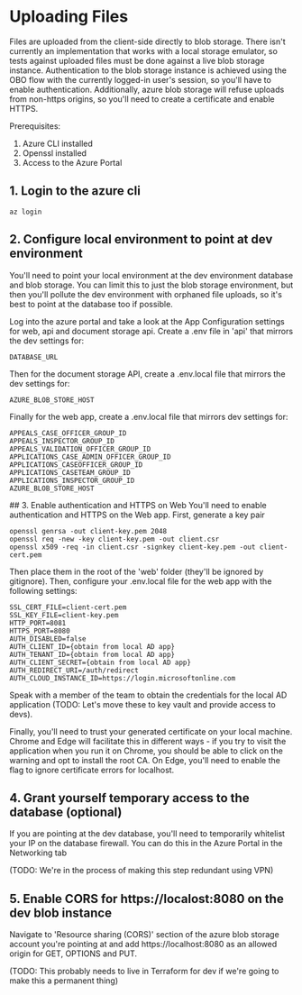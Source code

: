 # Uploading Files

Files are uploaded from the client-side directly to blob storage. There isn't currently an implementation that works with a local storage emulator, so tests against uploaded files must be done against a live blob storage instance. Authentication to the blob storage instance is achieved using the OBO flow with the currently logged-in user's session, so you'll have to enable authentication. Additionally, azure blob storage will refuse uploads from non-https origins, so you'll need to create a certificate and enable HTTPS.

Prerequisites:

1. Azure CLI installed
2. Openssl installed
3. Access to the Azure Portal

## 1. Login to the azure cli

```
az login
```

## 2. Configure local environment to point at dev environment

You'll need to point your local environment at the dev environment database and blob storage. You can limit this to just the blob storage environment, but then you'll pollute the dev environment with orphaned file uploads, so it's best to point at the database too if possible.

Log into the azure portal and take a look at the App Configuration settings for web, api and document storage api. Create a .env file in 'api' that mirrors the dev settings for:

```
DATABASE_URL
```

Then for the document storage API, create a .env.local file that mirrors the dev settings for:

```
AZURE_BLOB_STORE_HOST
```

Finally for the web app, create a .env.local file that mirrors dev settings for:

```
APPEALS_CASE_OFFICER_GROUP_ID
APPEALS_INSPECTOR_GROUP_ID
APPEALS_VALIDATION_OFFICER_GROUP_ID
APPLICATIONS_CASE_ADMIN_OFFICER_GROUP_ID
APPLICATIONS_CASEOFFICER_GROUP_ID
APPLICATIONS_CASETEAM_GROUP_ID
APPLICATIONS_INSPECTOR_GROUP_ID
AZURE_BLOB_STORE_HOST
```

## 3. Enable authentication and HTTPS on Web
You'll need to enable authentication and HTTPS on the Web app. First, generate a key pair

```
openssl genrsa -out client-key.pem 2048
openssl req -new -key client-key.pem -out client.csr
openssl x509 -req -in client.csr -signkey client-key.pem -out client-cert.pem
```

Then place them in the root of the 'web' folder (they'll be ignored by gitignore). Then, configure your .env.local file for the web app with the following settings:

```
SSL_CERT_FILE=client-cert.pem
SSL_KEY_FILE=client-key.pem
HTTP_PORT=8081
HTTPS_PORT=8080
AUTH_DISABLED=false
AUTH_CLIENT_ID={obtain from local AD app}
AUTH_TENANT_ID={obtain from local AD app}
AUTH_CLIENT_SECRET={obtain from local AD app}
AUTH_REDIRECT_URI=/auth/redirect
AUTH_CLOUD_INSTANCE_ID=https://login.microsoftonline.com
```

Speak with a member of the team to obtain the credentials for the local AD application (TODO: Let's move these to key vault and provide access to devs).

Finally, you'll need to trust your generated certificate on your local machine. Chrome and Edge will facilitate this in different ways - if you try to visit the application when you run it on Chrome, you should be able to click on the warning and opt to install the root CA. On Edge, you'll need to enable the flag to ignore certificate errors for localhost.

## 4. Grant yourself temporary access to the database (optional)

If you are pointing at the dev database, you'll need to temporarily whitelist your IP on the database firewall. You can do this in the Azure Portal in the Networking tab

(TODO: We're in the process of making this step redundant using VPN)

## 5. Enable CORS for https://localost:8080 on the dev blob instance

Navigate to 'Resource sharing (CORS)' section of the azure blob storage account you're pointing at and add https://localhost:8080 as an allowed origin for GET, OPTIONS and PUT.

(TODO: This probably needs to live in Terraform for dev if we're going to make this a permanent thing)
